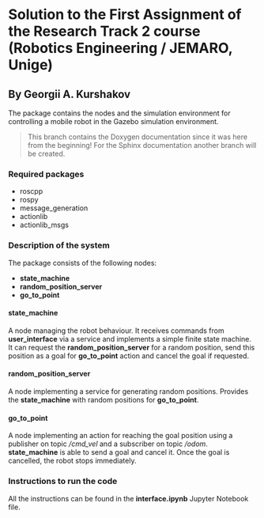 # Solution to the First Assignment of the Research Track 2 course (Robotics Engineering / JEMARO, Unige)

## By Georgii A. Kurshakov

The package contains the nodes and the simulation environment for controlling a mobile robot in the Gazebo simulation environment.
> This branch contains the Doxygen documentation since it was here from the beginning! For the Sphinx documentation another branch will be created.

### Required packages

-  roscpp
-  rospy
-  message_generation
-  actionlib
-  actionlib_msgs

### Description of the system

The package consists of the following nodes:

- **state_machine**
- **random_position_server**
- **go_to_point**

#### state_machine

A node managing the robot behaviour. 
It receives commands from **user_interface** via a service and implements a simple finite state machine.
It can request the **random_position_server** for a random position, send this position as a goal
for **go_to_point** action and cancel the goal if requested.

#### random_position_server

A node implementing a service for generating random positions. 
Provides the **state_machine** with random positions for **go_to_point**.

#### go_to_point

A node implementing an action for reaching the goal position using a publisher on topic */cmd_vel* and a subscriber on topic */odom*.
**state_machine** is able to send a goal and cancel it. Once the goal is cancelled, the robot stops immediately.

### Instructions to run the code

All the instructions can be found in the **interface.ipynb** Jupyter Notebook file.